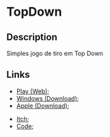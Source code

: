 # TopDown

## Description

Simples jogo de tiro em Top Down

## Links
- [Play (Web)](https://gdevelop-fixolas.netlify.app/src/games/topdown/build/web/);
- [Windows (Download)](https://bitbucket.org/201flaviosilva/gdevelop/downloads/TopDown-Windows.exe);
- [Apple (Download)](https://bitbucket.org/201flaviosilva/gdevelop/downloads/TopDown-MacOs.zip);
<!-- - [Linux (Download)](https://bitbucket.org/201flaviosilva/gdevelop/downloads/TopDown-Linux.AppImage); -->
- [Itch](https://meiagaspea.itch.io/top-down-gdevelop);
- [Code](https://bitbucket.org/201flaviosilva/gdevelop/src/master/src/Games/TopDown/);
